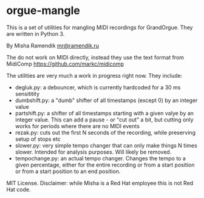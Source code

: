# orgue-mangle

This is a set of utilities for mangling MIDI recordings for GrandOrgue. They are written in Python 3.

By Misha Ramendik mr@ramendik.ru

The do not work on MIDI directly, instead they use the text format from MidiComp https://github.com/markc/midicomp

The utilities are very much a work in progress right now. They include:

* degluk.py: a debouncer, which is currently hardcoded for a 30 ms sensititity
* dumbshift.py: a "dumb" shifter of all timestamps (except 0) by an integer value
* partshift.py: a shifter of all timestamps starting with a given valye by an integer value. This can add a pause - or "cut out" a bit, but cutting only works for periods where there are no MIDI events
* rezak.py: cuts out the first N seconds of the recording, while preserving setup of stops etc
* slower.py: very simple tempo changer that can only make things N times slower. Intended for analysis purposes. Will likely be removed.
* tempochange.py: an actual tempo changer. Changes the tempo to a given percentage, either for the entire recording or from a start position or from a start position to an end position. 

MIT License. Disclaimer: while Misha is a Red Hat employee this is not Red Hat code.

